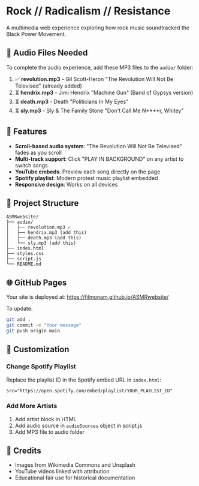 # Rock // Radicalism // Resistance

A multimedia web experience exploring how rock music soundtracked the Black Power Movement.

## 🎵 Audio Files Needed

To complete the audio experience, add these MP3 files to the `audio/` folder:

1. ✅ **revolution.mp3** - Gil Scott-Heron "The Revolution Will Not Be Televised" (already added)
2. ⏳ **hendrix.mp3** - Jimi Hendrix "Machine Gun" (Band of Gypsys version)
3. ⏳ **death.mp3** - Death "Politicians In My Eyes"
4. ⏳ **sly.mp3** - Sly & The Family Stone "Don't Call Me N****r, Whitey"

## 🚀 Features

- **Scroll-based audio system**: "The Revolution Will Not Be Televised" fades as you scroll
- **Multi-track support**: Click "PLAY IN BACKGROUND" on any artist to switch songs
- **YouTube embeds**: Preview each song directly on the page
- **Spotify playlist**: Modern protest music playlist embedded
- **Responsive design**: Works on all devices

## 📁 Project Structure

```
ASMRwebsite/
├── audio/
│   ├── revolution.mp3 ✓
│   ├── hendrix.mp3 (add this)
│   ├── death.mp3 (add this)
│   └── sly.mp3 (add this)
├── index.html
├── styles.css
├── script.js
└── README.md
```

## 🌐 GitHub Pages

Your site is deployed at: https://filmonam.github.io/ASMRwebsite/

To update:
```bash
git add .
git commit -m "Your message"
git push origin main
```

## 🎨 Customization

### Change Spotify Playlist
Replace the playlist ID in the Spotify embed URL in `index.html`:
```html
src="https://open.spotify.com/embed/playlist/YOUR_PLAYLIST_ID"
```

### Add More Artists
1. Add artist block in HTML
2. Add audio source in `audioSources` object in script.js
3. Add MP3 file to audio folder

## 📝 Credits

- Images from Wikimedia Commons and Unsplash
- YouTube videos linked with attribution
- Educational fair use for historical documentation 
